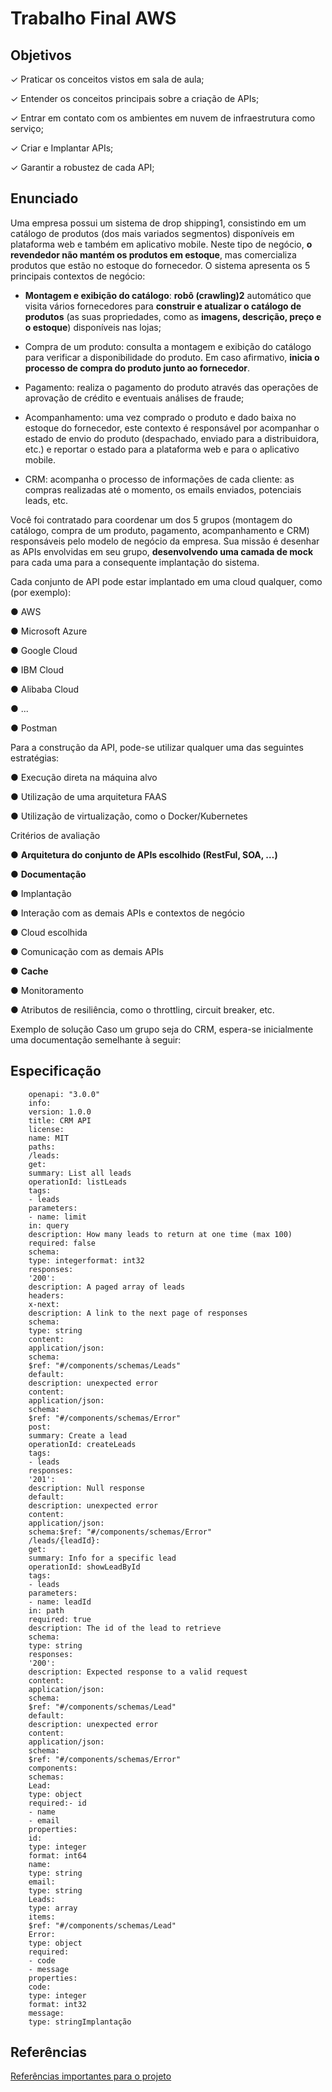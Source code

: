 # Trabalho Final AWS
## Objetivos
✓ Praticar os conceitos vistos em sala de aula;

✓ Entender os conceitos principais sobre a criação de APIs;

✓ Entrar em contato com os ambientes em nuvem de infraestrutura como serviço;

✓ Criar e Implantar APIs;

✓ Garantir a robustez de cada API;

## Enunciado
Uma empresa possui um sistema de drop shipping1, consistindo em um catálogo de produtos (dos mais variados segmentos) disponíveis em plataforma web e também em aplicativo mobile. Neste tipo de negócio, **o revendedor não mantém os produtos em estoque**, mas comercializa produtos que estão no estoque do fornecedor. O sistema apresenta os 5 principais contextos de negócio:

- **Montagem e exibição do catálogo**: **robô (crawling)2** automático que visita vários fornecedores para **construir e atualizar o catálogo de produtos** (as suas propriedades, como as **imagens, descrição, preço e o estoque**) disponíveis nas lojas;

- Compra de um produto: consulta a montagem e exibição do catálogo para verificar a disponibilidade do produto. Em caso afirmativo, **inicia o processo de compra do produto junto ao fornecedor**.

- Pagamento: realiza o pagamento do produto através das operações de aprovação de crédito e eventuais análises de fraude;

- Acompanhamento: uma vez comprado o produto e dado baixa no estoque do fornecedor, este contexto é responsável por acompanhar o estado de envio do produto (despachado, enviado para a distribuidora, etc.) e reportar o estado para a plataforma web e para o aplicativo mobile.

- CRM: acompanha o processo de informações de cada cliente: as compras realizadas até o momento, os emails enviados, potenciais leads, etc.

Você foi contratado para coordenar um dos 5 grupos (montagem do catálogo, compra de um produto, pagamento, acompanhamento e CRM) responsáveis pelo modelo de negócio da empresa. Sua missão é desenhar as APIs envolvidas em seu grupo, **desenvolvendo uma camada de mock** para cada uma para a consequente implantação do sistema.

Cada conjunto de API pode estar implantado em uma cloud qualquer, como (por exemplo):

● AWS

● Microsoft Azure

● Google Cloud

● IBM Cloud

● Alibaba Cloud

● ...

● Postman

Para a construção da API, pode-se utilizar qualquer uma das seguintes estratégias:

● Execução direta na máquina alvo

● Utilização de uma arquitetura FAAS

● Utilização de virtualização, como o Docker/Kubernetes

Critérios de avaliação

● **Arquitetura do conjunto de APIs escolhido (RestFul, SOA, …)**

● **Documentação**

● Implantação

● Interação com as demais APIs e contextos de negócio

● Cloud escolhida

● Comunicação com as demais APIs

● **Cache**

● Monitoramento

● Atributos de resiliência, como o throttling, circuit breaker, etc.

Exemplo de solução
Caso um grupo seja do CRM, espera-se inicialmente uma documentação semelhante à seguir:

## Especificação

        openapi: "3.0.0"
        info:
        version: 1.0.0
        title: CRM API
        license:
        name: MIT
        paths:
        /leads:
        get:
        summary: List all leads
        operationId: listLeads
        tags:
        - leads
        parameters:
        - name: limit
        in: query
        description: How many leads to return at one time (max 100)
        required: false
        schema:
        type: integerformat: int32
        responses:
        '200':
        description: A paged array of leads
        headers:
        x-next:
        description: A link to the next page of responses
        schema:
        type: string
        content:
        application/json:
        schema:
        $ref: "#/components/schemas/Leads"
        default:
        description: unexpected error
        content:
        application/json:
        schema:
        $ref: "#/components/schemas/Error"
        post:
        summary: Create a lead
        operationId: createLeads
        tags:
        - leads
        responses:
        '201':
        description: Null response
        default:
        description: unexpected error
        content:
        application/json:
        schema:$ref: "#/components/schemas/Error"
        /leads/{leadId}:
        get:
        summary: Info for a specific lead
        operationId: showLeadById
        tags:
        - leads
        parameters:
        - name: leadId
        in: path
        required: true
        description: The id of the lead to retrieve
        schema:
        type: string
        responses:
        '200':
        description: Expected response to a valid request
        content:
        application/json:
        schema:
        $ref: "#/components/schemas/Lead"
        default:
        description: unexpected error
        content:
        application/json:
        schema:
        $ref: "#/components/schemas/Error"
        components:
        schemas:
        Lead:
        type: object
        required:- id
        - name
        - email
        properties:
        id:
        type: integer
        format: int64
        name:
        type: string
        email:
        type: string
        Leads:
        type: array
        items:
        $ref: "#/components/schemas/Lead"
        Error:
        type: object
        required:
        - code
        - message
        properties:
        code:
        type: integer
        format: int32
        message:
        type: stringImplantação

## Referências
[Referências importantes para o projeto](doc/referencias.md)